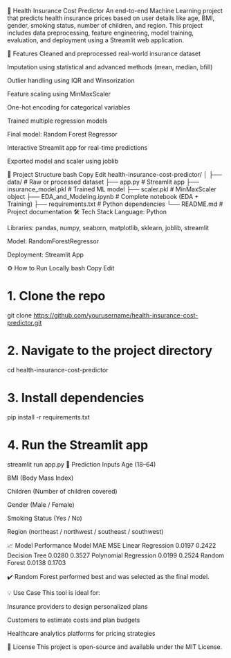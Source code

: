 🏥 Health Insurance Cost Predictor
An end-to-end Machine Learning project that predicts health insurance prices based on user details like age, BMI, gender, smoking status, number of children, and region. This project includes data preprocessing, feature engineering, model training, evaluation, and deployment using a Streamlit web application.

🚀 Features
Cleaned and preprocessed real-world insurance dataset

Imputation using statistical and advanced methods (mean, median, bfill)

Outlier handling using IQR and Winsorization

Feature scaling using MinMaxScaler

One-hot encoding for categorical variables

Trained multiple regression models

Final model: Random Forest Regressor

Interactive Streamlit app for real-time predictions

Exported model and scaler using joblib

📁 Project Structure
bash
Copy
Edit
health-insurance-cost-predictor/
│
├── data/                         # Raw or processed dataset
├── app.py                       # Streamlit app
├── insurance_model.pkl          # Trained ML model
├── scaler.pkl                   # MinMaxScaler object
├── EDA_and_Modeling.ipynb       # Complete notebook (EDA + Training)
├── requirements.txt             # Python dependencies
└── README.md                    # Project documentation
🛠 Tech Stack
Language: Python

Libraries: pandas, numpy, seaborn, matplotlib, sklearn, joblib, streamlit

Model: RandomForestRegressor

Deployment: Streamlit App

⚙️ How to Run Locally
bash
Copy
Edit
# 1. Clone the repo
git clone https://github.com/yourusername/health-insurance-cost-predictor.git

# 2. Navigate to the project directory
cd health-insurance-cost-predictor

# 3. Install dependencies
pip install -r requirements.txt

# 4. Run the Streamlit app
streamlit run app.py
🎯 Prediction Inputs
Age (18–64)

BMI (Body Mass Index)

Children (Number of children covered)

Gender (Male / Female)

Smoking Status (Yes / No)

Region (northeast / northwest / southeast / southwest)

📈 Model Performance
Model	MAE	MSE
Linear Regression	0.0197	0.2422
Decision Tree	0.0280	0.3527
Polynomial Regression	0.0199	0.2524
Random Forest	0.0138	0.1703

✔️ Random Forest performed best and was selected as the final model.

💡 Use Case
This tool is ideal for:

Insurance providers to design personalized plans

Customers to estimate costs and plan budgets

Healthcare analytics platforms for pricing strategies

📌 License
This project is open-source and available under the MIT License.
